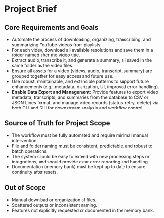 # Project Brief

## Core Requirements and Goals

- Automate the process of downloading, organizing, transcribing, and summarizing YouTube videos from playlists.
- For each video, download all available resolutions and save them in a folder named after the video title.
- Extract audio, transcribe it, and generate a summary, all saved in the same folder as the video files.
- Ensure all assets for a video (videos, audio, transcript, summary) are grouped together for easy access and future use.
- Use robust, maintainable, and extensible patterns to support future enhancements (e.g., metadata, diarization, UI, improved error handling).
- **Enable Data Export and Management:** Provide features to export video metadata, transcripts, and summaries from the database to CSV or JSON Lines format, and manage video records (status, retry, delete) via both CLI and GUI for downstream analysis and workflow control.

## Source of Truth for Project Scope

- The workflow must be fully automated and require minimal manual intervention.
- File and folder naming must be consistent, predictable, and robust to batch operations.
- The system should be easy to extend with new processing steps or integrations, and should provide clear error reporting and handling.
- Documentation (memory bank) must be kept up to date to ensure continuity after resets.

## Out of Scope

- Manual download or organization of files.
- Scattered outputs or inconsistent naming.
- Features not explicitly requested or documented in the memory bank.

